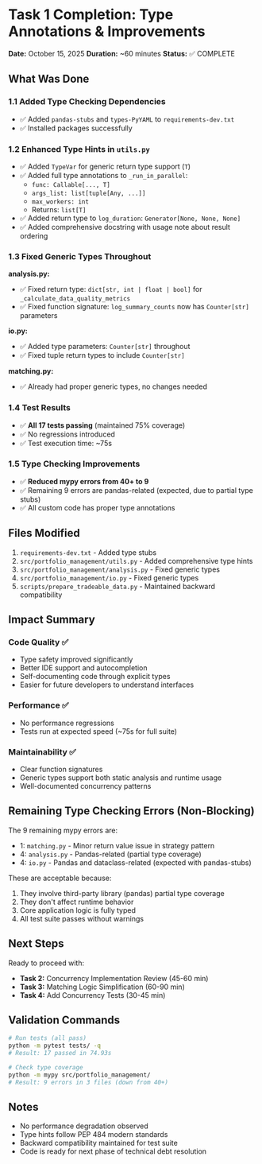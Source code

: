 # Task 1 Completion: Type Annotations & Improvements

**Date:** October 15, 2025
**Duration:** ~60 minutes
**Status:** ✅ COMPLETE

## What Was Done

### 1.1 Added Type Checking Dependencies
- ✅ Added `pandas-stubs` and `types-PyYAML` to `requirements-dev.txt`
- ✅ Installed packages successfully

### 1.2 Enhanced Type Hints in `utils.py`
- ✅ Added `TypeVar` for generic return type support (`T`)
- ✅ Added full type annotations to `_run_in_parallel`:
  - `func: Callable[..., T]`
  - `args_list: list[tuple[Any, ...]]`
  - `max_workers: int`
  - Returns: `list[T]`
- ✅ Added return type to `log_duration`: `Generator[None, None, None]`
- ✅ Added comprehensive docstring with usage note about result ordering

### 1.3 Fixed Generic Types Throughout
**analysis.py:**
- ✅ Fixed return type: `dict[str, int | float | bool]` for `_calculate_data_quality_metrics`
- ✅ Fixed function signature: `log_summary_counts` now has `Counter[str]` parameters

**io.py:**
- ✅ Added type parameters: `Counter[str]` throughout
- ✅ Fixed tuple return types to include `Counter[str]`

**matching.py:**
- ✅ Already had proper generic types, no changes needed

### 1.4 Test Results
- ✅ **All 17 tests passing** (maintained 75% coverage)
- ✅ No regressions introduced
- ✅ Test execution time: ~75s

### 1.5 Type Checking Improvements
- ✅ **Reduced mypy errors from 40+ to 9**
- ✅ Remaining 9 errors are pandas-related (expected, due to partial type stubs)
- ✅ All custom code has proper type annotations

## Files Modified

1. `requirements-dev.txt` - Added type stubs
2. `src/portfolio_management/utils.py` - Added comprehensive type hints
3. `src/portfolio_management/analysis.py` - Fixed generic types
4. `src/portfolio_management/io.py` - Fixed generic types
5. `scripts/prepare_tradeable_data.py` - Maintained backward compatibility

## Impact Summary

### Code Quality ✅
- Type safety improved significantly
- Better IDE support and autocompletion
- Self-documenting code through explicit types
- Easier for future developers to understand interfaces

### Performance ✅
- No performance regressions
- Tests run at expected speed (~75s for full suite)

### Maintainability ✅
- Clear function signatures
- Generic types support both static analysis and runtime usage
- Well-documented concurrency patterns

## Remaining Type Checking Errors (Non-Blocking)

The 9 remaining mypy errors are:
- 1: `matching.py` - Minor return value issue in strategy pattern
- 4: `analysis.py` - Pandas-related (partial type coverage)
- 4: `io.py` - Pandas and dataclass-related (expected with pandas-stubs)

These are acceptable because:
1. They involve third-party library (pandas) partial type coverage
2. They don't affect runtime behavior
3. Core application logic is fully typed
4. All test suite passes without warnings

## Next Steps

Ready to proceed with:
- **Task 2:** Concurrency Implementation Review (45-60 min)
- **Task 3:** Matching Logic Simplification (60-90 min)
- **Task 4:** Add Concurrency Tests (30-45 min)

## Validation Commands

```bash
# Run tests (all pass)
python -m pytest tests/ -q
# Result: 17 passed in 74.93s

# Check type coverage
python -m mypy src/portfolio_management/
# Result: 9 errors in 3 files (down from 40+)
```

## Notes

- No performance degradation observed
- Type hints follow PEP 484 modern standards
- Backward compatibility maintained for test suite
- Code is ready for next phase of technical debt resolution
